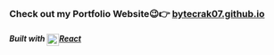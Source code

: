 ### Check out my Portfolio Website😉👉 <a href="https://bytecrak07.github.io">bytecrak07.github.io</a>

##### Built with <a href="https://reactjs.org"><img align="top" alt="React" width="22px" src="https://www.iconfinder.com/icons/1174949/download/svg/64" />React</a>
